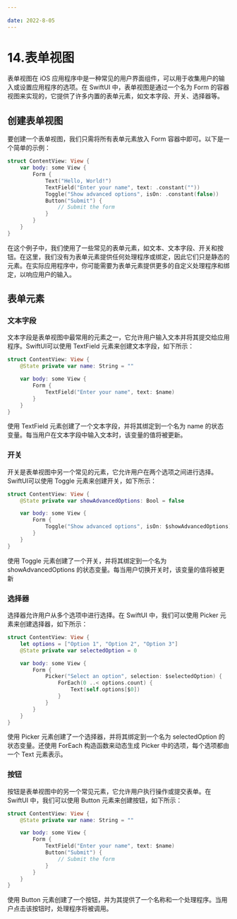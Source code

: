 ```yaml
---
 
date: 2022-8-05
---
```


# 14.表单视图

表单视图在 iOS 应用程序中是一种常见的用户界面组件，可以用于收集用户的输入或设置应用程序的选项。在 SwiftUI 中，表单视图是通过一个名为 Form 的容器视图来实现的，它提供了许多内置的表单元素，如文本字段、开关、选择器等。<br>

## 创建表单视图
要创建一个表单视图，我们只需将所有表单元素放入 Form 容器中即可。以下是一个简单的示例：
``` swift
struct ContentView: View {
    var body: some View {
        Form {
            Text("Hello, World!")
            TextField("Enter your name", text: .constant(""))
            Toggle("Show advanced options", isOn: .constant(false))
            Button("Submit") {
                // Submit the form
            }
        }
    }
}
```
在这个例子中，我们使用了一些常见的表单元素，如文本、文本字段、开关和按钮。在这里，我们没有为表单元素提供任何处理程序或绑定，因此它们只是静态的元素。在实际应用程序中，你可能需要为表单元素提供更多的自定义处理程序和绑定，以响应用户的输入。

## 表单元素
### 文本字段
文本字段是表单视图中最常用的元素之一，它允许用户输入文本并将其提交给应用程序。SwiftUI可以使用 TextField 元素来创建文本字段，如下所示：

``` swift
struct ContentView: View {
    @State private var name: String = ""

    var body: some View {
        Form {
            TextField("Enter your name", text: $name)
        }
    }
}
```
使用 TextField 元素创建了一个文本字段，并将其绑定到一个名为 name 的状态变量。每当用户在文本字段中输入文本时，该变量的值将被更新。

### 开关
开关是表单视图中另一个常见的元素，它允许用户在两个选项之间进行选择。SwiftUI可以使用 Toggle 元素来创建开关，如下所示：
``` swift
struct ContentView: View {
    @State private var showAdvancedOptions: Bool = false

    var body: some View {
        Form {
            Toggle("Show advanced options", isOn: $showAdvancedOptions)
        }
    }
}
```
使用 Toggle 元素创建了一个开关，并将其绑定到一个名为 showAdvancedOptions 的状态变量。每当用户切换开关时，该变量的值将被更新

### 选择器
选择器允许用户从多个选项中进行选择。在 SwiftUI 中，我们可以使用 Picker 元素来创建选择器，如下所示：

``` swift
struct ContentView: View {
    let options = ["Option 1", "Option 2", "Option 3"]
    @State private var selectedOption = 0

    var body: some View {
        Form {
            Picker("Select an option", selection: $selectedOption) {
                ForEach(0 ..< options.count) {
                    Text(self.options[$0])
                }
            }
        }
    }
}
```
使用 Picker 元素创建了一个选择器，并将其绑定到一个名为 selectedOption 的状态变量。还使用 ForEach 构造函数来动态生成 Picker 中的选项，每个选项都由一个 Text 元素表示。

### 按钮
按钮是表单视图中的另一个常见元素，它允许用户执行操作或提交表单。在 SwiftUI 中，我们可以使用 Button 元素来创建按钮，如下所示：
``` swift
struct ContentView: View {
    @State private var name: String = ""

    var body: some View {
        Form {
            TextField("Enter your name", text: $name)
            Button("Submit") {
                // Submit the form
            }
        }
    }
}
```
使用 Button 元素创建了一个按钮，并为其提供了一个名称和一个处理程序。当用户点击该按钮时，处理程序将被调用。